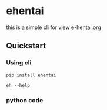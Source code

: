 # ehentai
this is a simple cli for view e-hentai.org

## Quickstart
### Using cli
```
pip install ehentai

eh --help
```
### python code
```

```